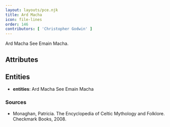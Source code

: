 ```yaml
---
layout: layouts/pce.njk
title: Ard Macha
icon: file-lines
order: 146
contributors: [ 'Christopher Godwin' ]
---
```

Ard Macha See Emain Macha.

## Attributes


## Entities

- **entities**: Ard Macha See Emain Macha

### Sources

- Monaghan, Patricia. The Encyclopedia of Celtic Mythology and Folklore. Checkmark Books, 2008.

